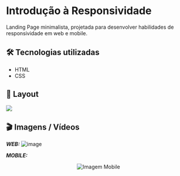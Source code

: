 # Introdução à Responsividade

Landing Page minimalista, projetada para desenvolver habilidades de responsividade em web e mobile.

## 🛠️ Tecnologias utilizadas
- HTML
- CSS

## 🚧 Layout

<a href="https://www.figma.com/file/DDFFO0Wh6wpOa0LdwNuR0y/Explorer-Stage-03-Projeto-02/duplicate" target="_blank">
<img src="https://user-images.githubusercontent.com/71772559/178192253-4fe4757c-de57-4878-a38c-a483c25670b1.png" />
</a>

## 🎬 Imagens / Vídeos 

_**WEB:**_
![image](https://github.com/Mctks2/Explorer-04/assets/62295808/79f9ed22-442e-4841-8200-ab7ed7639d11)

_**MOBILE:**_
<p align="center">
  <img src="https://github.com/Mctks2/Explorer-04/assets/62295808/d3ed4837-4e87-4946-87af-ce71f992b54b" alt="Imagem Mobile">
</p>

